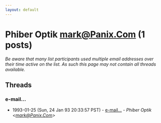 ```yaml
---
layout: default
---
```


# Phiber Optik <mark@Panix.Com> (1 posts)

_Be aware that many list participants used multiple email addresses over their time active on the list. As such this page may not contain all threads available._

## Threads

### e-mail...
+ 1993-01-25 (Sun, 24 Jan 93 20:33:57 PST) - [e-mail...](/archive/1993/01/b8b70ee6989850222f23cfeed1c2051ea14abf1e8a5848635536bf614ff9d268) - _Phiber Optik \<mark@Panix.Com\>_

